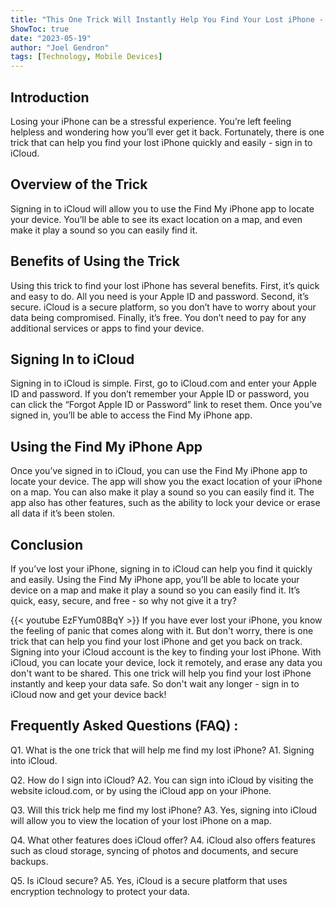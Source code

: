 ```yaml
---
title: "This One Trick Will Instantly Help You Find Your Lost iPhone - Sign In to iCloud Now!"
ShowToc: true 
date: "2023-05-19"
author: "Joel Gendron" 
tags: [Technology, Mobile Devices]
---
```

## Introduction 

Losing your iPhone can be a stressful experience. You’re left feeling helpless and wondering how you’ll ever get it back. Fortunately, there is one trick that can help you find your lost iPhone quickly and easily - sign in to iCloud. 

## Overview of the Trick 

Signing in to iCloud will allow you to use the Find My iPhone app to locate your device. You’ll be able to see its exact location on a map, and even make it play a sound so you can easily find it. 

## Benefits of Using the Trick 

Using this trick to find your lost iPhone has several benefits. First, it’s quick and easy to do. All you need is your Apple ID and password. Second, it’s secure. iCloud is a secure platform, so you don’t have to worry about your data being compromised. Finally, it’s free. You don’t need to pay for any additional services or apps to find your device. 

## Signing In to iCloud 

Signing in to iCloud is simple. First, go to iCloud.com and enter your Apple ID and password. If you don’t remember your Apple ID or password, you can click the “Forgot Apple ID or Password” link to reset them. Once you’ve signed in, you’ll be able to access the Find My iPhone app. 

## Using the Find My iPhone App 

Once you’ve signed in to iCloud, you can use the Find My iPhone app to locate your device. The app will show you the exact location of your iPhone on a map. You can also make it play a sound so you can easily find it. The app also has other features, such as the ability to lock your device or erase all data if it’s been stolen. 

## Conclusion 

If you’ve lost your iPhone, signing in to iCloud can help you find it quickly and easily. Using the Find My iPhone app, you’ll be able to locate your device on a map and make it play a sound so you can easily find it. It’s quick, easy, secure, and free - so why not give it a try?

{{< youtube EzFYum08BqY >}} 
If you have ever lost your iPhone, you know the feeling of panic that comes along with it. But don't worry, there is one trick that can help you find your lost iPhone and get you back on track. Signing into your iCloud account is the key to finding your lost iPhone. With iCloud, you can locate your device, lock it remotely, and erase any data you don't want to be shared. This one trick will help you find your lost iPhone instantly and keep your data safe. So don't wait any longer - sign in to iCloud now and get your device back!

## Frequently Asked Questions (FAQ) :
Q1. What is the one trick that will help me find my lost iPhone?
A1. Signing into iCloud. 

Q2. How do I sign into iCloud?
A2. You can sign into iCloud by visiting the website icloud.com, or by using the iCloud app on your iPhone. 

Q3. Will this trick help me find my lost iPhone?
A3. Yes, signing into iCloud will allow you to view the location of your lost iPhone on a map. 

Q4. What other features does iCloud offer?
A4. iCloud also offers features such as cloud storage, syncing of photos and documents, and secure backups. 

Q5. Is iCloud secure?
A5. Yes, iCloud is a secure platform that uses encryption technology to protect your data.


